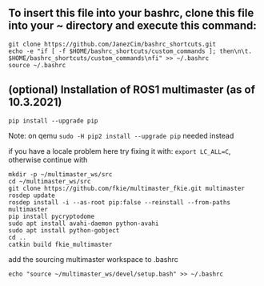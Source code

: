 ## To insert this file into your bashrc, clone this file into your ~ directory and execute this command:  

	git clone https://github.com/JanezCim/bashrc_shortcuts.git
	echo -e "if [ -f $HOME/bashrc_shortcuts/custom_commands ]; then\n\t. $HOME/bashrc_shortcuts/custom_commands\nfi" >> ~/.bashrc
	source ~/.bashrc


## (optional) Installation of ROS1 multimaster (as of 10.3.2021)
	pip install --upgrade pip 

Note: on qemu `sudo -H pip2 install --upgrade pip` needed instead

if you have a locale problem here try fixing it with: `export LC_ALL=C`, otherwise continue with

	mkdir -p ~/multimaster_ws/src
	cd ~/multimaster_ws/src
	git clone https://github.com/fkie/multimaster_fkie.git multimaster
	rosdep update
	rosdep install -i --as-root pip:false --reinstall --from-paths multimaster
	pip install pycryptodome
	sudo apt install avahi-daemon python-avahi
	sudo apt install python-gobject
	cd ..
	catkin build fkie_multimaster

add the sourcing multimaster workspace to .bashrc
	
	echo "source ~/multimaster_ws/devel/setup.bash" >> ~/.bashrc
